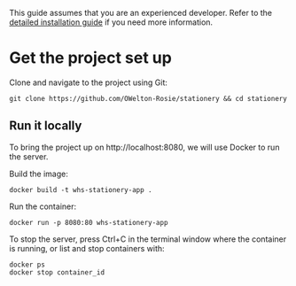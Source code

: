 This guide assumes that you are an experienced developer. Refer to the [detailed installation guide](https://github.com/OWelton-Rosie/stationery/blob/main/docs/detailed-guide.md) if you need more information.  

# Get the project set up
Clone and navigate to the project using Git:

```
git clone https://github.com/OWelton-Rosie/stationery && cd stationery
```

## Run it locally
To bring the project up on http://localhost:8080, we will use Docker to run the server.

Build the image:
```
docker build -t whs-stationery-app .
```

Run the container:
```
docker run -p 8080:80 whs-stationery-app
```

To stop the server, press Ctrl+C in the terminal window where the container is running,
or list and stop containers with:
```
docker ps
docker stop container_id
```
